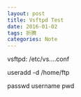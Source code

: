```yaml
---
layout: post
title: Vsftpd Test
date: 2016-01-02
tags: 折腾
categories: Note
---
```

vsftpd:
  /etc/vs....conf

useradd -d /home/ftp

passwd username
pwd

